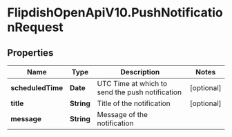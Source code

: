 # FlipdishOpenApiV10.PushNotificationRequest

## Properties
Name | Type | Description | Notes
------------ | ------------- | ------------- | -------------
**scheduledTime** | **Date** | UTC Time at which to send the push notification | [optional] 
**title** | **String** | Title of the notification | [optional] 
**message** | **String** | Message of the notification | 


